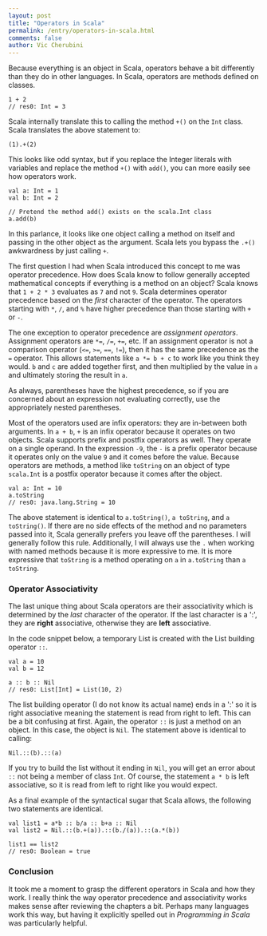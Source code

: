 ```yaml
---
layout: post
title: "Operators in Scala"
permalink: /entry/operators-in-scala.html
comments: false
author: Vic Cherubini
---
```


Because everything is an object in Scala, operators behave a bit differently than they do in other languages. In Scala, operators are methods defined on classes.

    1 + 2
    // res0: Int = 3

Scala internally translate this to calling the method `+()` on the `Int` class. Scala translates the above statement to:

    (1).+(2)

This looks like odd syntax, but if you replace the Integer literals with variables and replace the method `+()` with `add()`, you can more easily see how operators work.

    val a: Int = 1
    val b: Int = 2

    // Pretend the method add() exists on the scala.Int class
    a.add(b)

In this parlance, it looks like one object calling a method on itself and passing in the other object as the argument. Scala lets you bypass the `.+()` awkwardness by just calling `+`.

The first question I had when Scala introduced this concept to me was operator precedence. How does Scala know to follow generally accepted mathematical concepts if everything is a method on an object? Scala knows that `1 + 2 * 3` evaluates as `7` and not `9`. Scala determines operator precedence based on the *first* character of the operator. The operators starting with `*`, `/`, and `%` have higher precedence than those starting with `+` or `-`.

The one exception to operator precedence are *assignment operators*. Assignment operators are `*=`, `/=`, `+=`, etc. If an assignment operator is not a comparison operator (`<=`, `>=`, `==`, `!=`), then it has the same precedence as the `=` operator. This allows statements like `a *= b + c` to work like you think they would. `b` and `c` are added together first, and then multiplied by the value in `a` and ultimately storing the result in `a`.

As always, parentheses have the highest precedence, so if you are concerned about an expression not evaluating correctly, use the appropriately nested parentheses.

Most of the operators used are infix operators: they are in-between both arguments. In `a + b`, `+` is an infix operator because it operates on two objects. Scala supports prefix and postfix operators as well. They operate on a single operand. In the expression `-9`, the `-` is a prefix operator because it operates only on the value `9` and it comes before the value. Because operators are methods, a method like `toString` on an object of type `scala.Int` is a postfix operator because it comes after the object.

    val a: Int = 10
    a.toString
    // res0: java.lang.String = 10

The above statement is identical to `a.toString()`, `a toString`, and `a toString()`. If there are no side effects of the method and no parameters passed into it, Scala generally prefers you leave off the parentheses. I will generally follow this rule. Additionally, I will always use the `.` when working with named methods because it is more expressive to me. It is more expressive that `toString` is a method operating on `a` in `a.toString` than `a toString`.

### Operator Associativity
The last unique thing about Scala operators are their associativity which is determined by the *last* character of the operator. If the last character is a ':', they are **right** associative, otherwise they are **left** associative.

In the code snippet below, a temporary List is created with the List building operator `::`.
    
    val a = 10
    val b = 12

    a :: b :: Nil
    // res0: List[Int] = List(10, 2)

The list building operator (I do not know its actual name) ends in a ':' so it is right associative meaning the statement is read from right to left. This can be a bit confusing at first. Again, the operator `::` is just a method on an object. In this case, the object is `Nil`. The statement above is identical to calling:

    Nil.::(b).::(a)

If you try to build the list without it ending in `Nil`, you will get an error about `::` not being a member of class `Int`. Of course, the statement `a * b` is left associative, so it is read from left to right like you would expect.

As a final example of the syntactical sugar that Scala allows, the following two statements are identical.

    val list1 = a*b :: b/a :: b+a :: Nil
    val list2 = Nil.::(b.+(a)).::(b./(a)).::(a.*(b))

    list1 == list2
    // res0: Boolean = true

### Conclusion
It took me a moment to grasp the different operators in Scala and how they work. I really think the way operator precedence and associativity works makes sense after reviewing the chapters a bit. Perhaps many languages work this way, but having it explicitly spelled out in *Programming in Scala* was particularly helpful.
